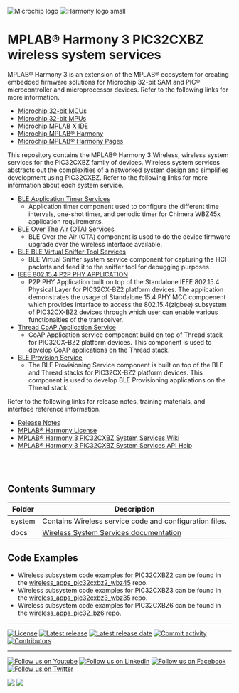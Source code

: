 ﻿![Microchip logo](https://raw.githubusercontent.com/wiki/Microchip-MPLAB-Harmony/Microchip-MPLAB-Harmony.github.io/images/microchip_logo.png)
![Harmony logo small](https://raw.githubusercontent.com/wiki/Microchip-MPLAB-Harmony/Microchip-MPLAB-Harmony.github.io/images/microchip_mplab_harmony_logo_small.png)

# MPLAB® Harmony 3 PIC32CXBZ wireless system services

MPLAB® Harmony 3 is an extension of the MPLAB® ecosystem for creating
embedded firmware solutions for Microchip 32-bit SAM and PIC® microcontroller
and microprocessor devices.  Refer to the following links for more information.

- [Microchip 32-bit MCUs](https://www.microchip.com/design-centers/32-bit)
- [Microchip 32-bit MPUs](https://www.microchip.com/design-centers/32-bit-mpus)
- [Microchip MPLAB X IDE](https://www.microchip.com/mplab/mplab-x-ide)
- [Microchip MPLAB® Harmony](https://www.microchip.com/mplab/mplab-harmony)
- [Microchip MPLAB® Harmony Pages](https://microchip-mplab-harmony.github.io/)

This repository contains the MPLAB® Harmony 3 Wireless, wireless system services for the PIC32CXBZ family of devices. Wireless system services abstracts out the complexities of a networked system design and simplifies development using PIC32CXBZ. Refer to the following links for more information about each system service.

* [BLE Application Timer Services](https://onlinedocs.microchip.com/pr/GUID-A5330D3A-9F51-4A26-B71D-8503A493DF9C-en-US-1/index.html?GUID-E1A30ECC-1212-4B25-AE72-7EAF982C6D50)
  - Application timer component used to configure the different time intervals, one-shot timer, and periodic timer for Chimera WBZ45x application requirements.
* [BLE Over The Air (OTA) Services](https://onlinedocs.microchip.com/pr/GUID-A5330D3A-9F51-4A26-B71D-8503A493DF9C-en-US-1/index.html?GUID-E1A30ECC-1212-4B25-AE72-7EAF982C6D50)
  - BLE Over the Air (OTA) component is used to do the device firmware upgrade over the wireless interface available.
* [BLE BLE Virtual Sniffer Tool Services](https://onlinedocs.microchip.com/pr/GUID-A5330D3A-9F51-4A26-B71D-8503A493DF9C-en-US-1/index.html?GUID-E1A30ECC-1212-4B25-AE72-7EAF982C6D50)
  - BLE Virtual Sniffer system service component for capturing the HCI packets and feed it to the sniffer tool for debugging purposes
* [IEEE 802.15.4 P2P PHY APPLICATION](https://onlinedocs.microchip.com/pr/GUID-A5330D3A-9F51-4A26-B71D-8503A493DF9C-en-US-2/index.html?GUID-7663617B-0DD1-45FA-86B5-EB0778A5A424)
  - P2P PHY Application built on top of the Standalone IEEE 802.15.4 Physical Layer for PIC32CX-BZ2 platform devices. The application demonstrates the usage of Standalone 15.4 PHY MCC compoenent which provides interface to access the 802.15.4(zigbee) subsystem of PIC32CX-BZ2 devices through which user can enable various functionaities of the transceiver.
* [Thread CoAP Application Service](https://onlinedocs.microchip.com/oxy/GUID-A5330D3A-9F51-4A26-B71D-8503A493DF9C)
  - CoAP Application service component build on top of Thread stack for PIC32CX-BZ2 platform devices. This component is used to develop CoAP applications on the Thread stack.
* [BLE Provision Service](https://onlinedocs.microchip.com/oxy/GUID-A5330D3A-9F51-4A26-B71D-8503A493DF9C)
  - The BLE Provisioning Service component is built on top of the BLE and Thread stacks for PIC32CX-BZ2 platform devices. This component is used to develop BLE Provisioning applications on the Thread stack.

Refer to the following links for release notes, training materials, and interface reference information.

- [Release Notes](./release_notes.md)
- [MPLAB® Harmony License](mplab_harmony_license.md)
- [MPLAB® Harmony 3 PIC32CXBZ System Services Wiki](https://github.com/Microchip-MPLAB-Harmony/wireless_system_pic32cxbz_wbz/wiki)
- [MPLAB® Harmony 3 PIC32CXBZ System Services API Help](https://microchip-mplab-harmony.github.io/wireless_system_pic32cxbz_wbz)

<br />
<br />

## Contents Summary

| Folder     | Description                             |
| ---        | ---                                     |
| system       | Contains Wireless service code and configuration files. |
| docs       | [Wireless System Services documentation](https://onlinedocs.microchip.com/g/GUID-2085FE66-A762-4CC0-B054-7F98E8AF999A)

## Code Examples

- Wireless subsystem code examples for PIC32CXBZ2 can be found in the [wireless_apps_pic32cxbz2_wbz45](https://github.com/Microchip-MPLAB-Harmony/wireless_apps_pic32cxbz2_wbz45) repo.
- Wireless subsystem code examples for PIC32CXBZ3 can be found in the [wireless_apps_pic32cxbz3_wbz35](https://github.com/Microchip-MPLAB-Harmony/wireless_apps_pic32cxbz3_wbz35) repo.
- Wireless subsystem code examples for PIC32CXBZ6 can be found in the [wireless_apps_pic32_bz6](https://github.com/Microchip-MPLAB-Harmony/wireless_apps_pic32_bz6) repo.


____

[![License](https://img.shields.io/badge/license-Harmony%20license-orange.svg)](https://github.com/Microchip-MPLAB-Harmony/wireless_system_pic32mzw1_wfi32e01/blob/master/mplab_harmony_license.md)
[![Latest release](https://img.shields.io/github/release/Microchip-MPLAB-Harmony/wireless_system_pic32cxbz_wbz.svg)](https://github.com/Microchip-MPLAB-Harmony/wireless_system_pic32cxbz_wbz/releases/latest)
[![Latest release date](https://img.shields.io/github/release-date/Microchip-MPLAB-Harmony/wireless_system_pic32cxbz_wbz.svg)](https://github.com/Microchip-MPLAB-Harmony/wireless_system_pic32cxbz_wbz/releases/latest)
[![Commit activity](https://img.shields.io/github/commit-activity/y/Microchip-MPLAB-Harmony/wireless_system_pic32cxbz_wbz.svg)](https://github.com/Microchip-MPLAB-Harmony/wireless_system_pic32cxbz_wbz/graphs/commit-activity)
[![Contributors](https://img.shields.io/github/contributors-anon/Microchip-MPLAB-Harmony/wireless_system_pic32cxbz_wbz.svg)]()

____

[![Follow us on Youtube](https://img.shields.io/badge/Youtube-Follow%20us%20on%20Youtube-red.svg)](https://www.youtube.com/user/MicrochipTechnology)
[![Follow us on LinkedIn](https://img.shields.io/badge/LinkedIn-Follow%20us%20on%20LinkedIn-blue.svg)](https://www.linkedin.com/company/microchip-technology)
[![Follow us on Facebook](https://img.shields.io/badge/Facebook-Follow%20us%20on%20Facebook-blue.svg)](https://www.facebook.com/microchiptechnology/)
[![Follow us on Twitter](https://img.shields.io/twitter/follow/MicrochipTech.svg?style=social)](https://twitter.com/MicrochipTech)

[![](https://img.shields.io/github/stars/Microchip-MPLAB-Harmony/wireless_system_pic32cxbz_wbz.svg?style=social)]()
[![](https://img.shields.io/github/watchers/Microchip-MPLAB-Harmony/wireless_system_pic32cxbz_wbz.svg?style=social)]()
